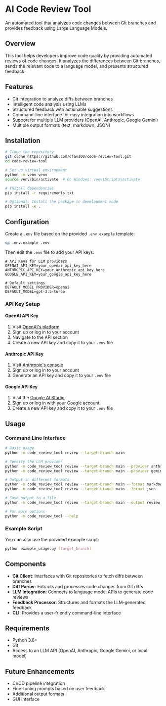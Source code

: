 # AI Code Review Tool

An automated tool that analyzes code changes between Git branches and provides feedback using Large Language Models.

## Overview

This tool helps developers improve code quality by providing automated reviews of code changes. It analyzes the differences between Git branches, sends the relevant code to a language model, and presents structured feedback.

## Features

- Git integration to analyze diffs between branches
- Intelligent code analysis using LLMs
- Structured feedback with actionable suggestions
- Command-line interface for easy integration into workflows
- Support for multiple LLM providers (OpenAI, Anthropic, Google Gemini)
- Multiple output formats (text, markdown, JSON)

## Installation

```bash
# Clone the repository
git clone https://github.com/dfavs00/code-review-tool.git
cd code-review-tool

# Set up virtual environment
python -m venv venv
source venv/bin/activate  # On Windows: venv\Scripts\activate

# Install dependencies
pip install -r requirements.txt

# Optional: Install the package in development mode
pip install -e .
```

## Configuration

Create a `.env` file based on the provided `.env.example` template:

```bash
cp .env.example .env
```

Then edit the `.env` file to add your API keys:

```
# API Keys for LLM providers
OPENAI_API_KEY=your_openai_api_key_here
ANTHROPIC_API_KEY=your_anthropic_api_key_here
GOOGLE_API_KEY=your_google_api_key_here

# Default settings
DEFAULT_MODEL_PROVIDER=openai
DEFAULT_MODEL=gpt-3.5-turbo
```

### API Key Setup

#### OpenAI API Key
1. Visit [OpenAI's platform](https://platform.openai.com/)
2. Sign up or log in to your account
3. Navigate to the API section
4. Create a new API key and copy it to your `.env` file

#### Anthropic API Key
1. Visit [Anthropic's console](https://console.anthropic.com/)
2. Sign up or log in to your account
3. Generate an API key and copy it to your `.env` file

#### Google API Key
1. Visit the [Google AI Studio](https://makersuite.google.com/app/apikey)
2. Sign up or log in with your Google account
3. Create a new API key and copy it to your `.env` file

## Usage

### Command Line Interface

```bash
# Basic usage
python -m code_review_tool review --target-branch main

# Specify the LLM provider
python -m code_review_tool review --target-branch main --provider anthropic
python -m code_review_tool review --target-branch main --provider gemini

# Output in different formats
python -m code_review_tool review --target-branch main --format markdown
python -m code_review_tool review --target-branch main --format json

# Save output to a file
python -m code_review_tool review --target-branch main --output review.md

# For more options
python -m code_review_tool --help
```

### Example Script

You can also use the provided example script:

```bash
python example_usage.py [target_branch]
```

## Components

- **Git Client**: Interfaces with Git repositories to fetch diffs between branches
- **Diff Parser**: Extracts and processes code changes from Git diffs
- **LLM Integration**: Connects to language model APIs to generate code reviews
- **Feedback Processor**: Structures and formats the LLM-generated feedback
- **CLI**: Provides a user-friendly command-line interface

## Requirements

- Python 3.8+
- Git
- Access to an LLM API (OpenAI, Anthropic, Google Gemini, or local model)

## Future Enhancements

- CI/CD pipeline integration
- Fine-tuning prompts based on user feedback
- Additional output formats
- GUI interface
